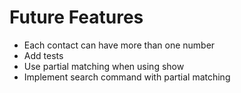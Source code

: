 # Future Features

* Each contact can have more than one number
* Add tests
* Use partial matching when using show
* Implement search command with partial matching